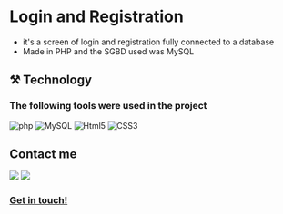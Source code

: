 # Login and Registration

- it's a screen of login and registration fully connected to a database
- Made in PHP and the SGBD used was MySQL



## ⚒️ Technology
### The following tools were used in the project

![php](https://img.shields.io/badge/-php-45b8d8?style=flat-square&logo=php&logoColor=white)
![MySQL](https://img.shields.io/badge/-MySQL-0D1117?style=flat-square&logo=mySQL&logoColor=white)
![Html5](https://img.shields.io/badge/-Html5-db7092?style=flat-square&logo=html5&logoColor=white)
![CSS3](https://img.shields.io/badge/-CSS3-549FDE?style=flat-square&logo=css3&logoColor=white)
  

## Contact me

<a href = "mailto:felipeflorianof@gmail.com"><img src="https://img.shields.io/badge/-Gmail-%23333?style=for-the-badge&logo=gmail&logoColor=white" target="_blank"></a> 
<a href="https://www.linkedin.com/in/felipeflorianofontes" target="_blank"><img src="https://img.shields.io/badge/-LinkedIn-%230077B5?style=for-the-badge&logo=linkedin&logoColor=white" target="_blank"></a> 


### [Get in touch! ](https://www.linkedin.com/in/felipeflorianofontes/)
